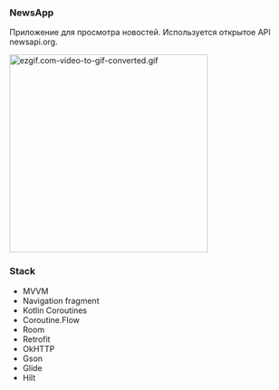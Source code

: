 ### NewsApp
Приложение для просмотра новостей. Используется открытое API newsapi.org.

<img alt="ezgif.com-video-to-gif-converted.gif" src=".files%2Fezgif.com-video-to-gif-converted.gif" width="350"/>

### Stack
- MVVM
- Navigation fragment
- Kotlin Coroutines
- Coroutine.Flow
- Room
- Retrofit
- OkHTTP
- Gson
- Glide
- Hilt
